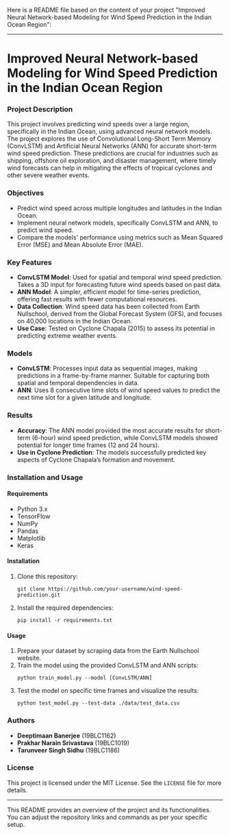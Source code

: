 Here is a README file based on the content of your project "Improved Neural Network-based Modeling for Wind Speed Prediction in the Indian Ocean Region":

---

# Improved Neural Network-based Modeling for Wind Speed Prediction in the Indian Ocean Region

### Project Description
This project involves predicting wind speeds over a large region, specifically in the Indian Ocean, using advanced neural network models. The project explores the use of Convolutional Long-Short Term Memory (ConvLSTM) and Artificial Neural Networks (ANN) for accurate short-term wind speed prediction. These predictions are crucial for industries such as shipping, offshore oil exploration, and disaster management, where timely wind forecasts can help in mitigating the effects of tropical cyclones and other severe weather events.

### Objectives
- Predict wind speed across multiple longitudes and latitudes in the Indian Ocean.
- Implement neural network models, specifically ConvLSTM and ANN, to predict wind speed.
- Compare the models' performance using metrics such as Mean Squared Error (MSE) and Mean Absolute Error (MAE).

### Key Features
- **ConvLSTM Model**: Used for spatial and temporal wind speed prediction. Takes a 3D input for forecasting future wind speeds based on past data.
- **ANN Model**: A simpler, efficient model for time-series prediction, offering fast results with fewer computational resources.
- **Data Collection**: Wind speed data has been collected from Earth Nullschool, derived from the Global Forecast System (GFS), and focuses on 40,000 locations in the Indian Ocean.
- **Use Case**: Tested on Cyclone Chapala (2015) to assess its potential in predicting extreme weather events.

### Models
- **ConvLSTM**: Processes input data as sequential images, making predictions in a frame-by-frame manner. Suitable for capturing both spatial and temporal dependencies in data.
- **ANN**: Uses 8 consecutive time slots of wind speed values to predict the next time slot for a given latitude and longitude.

### Results
- **Accuracy**: The ANN model provided the most accurate results for short-term (6-hour) wind speed prediction, while ConvLSTM models showed potential for longer time frames (12 and 24 hours).
- **Use in Cyclone Prediction**: The models successfully predicted key aspects of Cyclone Chapala’s formation and movement.

### Installation and Usage

#### Requirements
- Python 3.x
- TensorFlow
- NumPy
- Pandas
- Matplotlib
- Keras

#### Installation
1. Clone this repository:
   ```
   git clone https://github.com/your-username/wind-speed-prediction.git
   ```
2. Install the required dependencies:
   ```
   pip install -r requirements.txt
   ```

#### Usage
1. Prepare your dataset by scraping data from the Earth Nullschool website.
2. Train the model using the provided ConvLSTM and ANN scripts:
   ```
   python train_model.py --model [ConvLSTM/ANN]
   ```
3. Test the model on specific time frames and visualize the results:
   ```
   python test_model.py --test-data ./data/test_data.csv
   ```

### Authors
- **Deeptimaan Banerjee** (19BLC1162)
- **Prakhar Narain Srivastava** (19BLC1019)
- **Tarunveer Singh Sidhu** (19BLC1186)

### License
This project is licensed under the MIT License. See the `LICENSE` file for more details.

---

This README provides an overview of the project and its functionalities. You can adjust the repository links and commands as per your specific setup.
